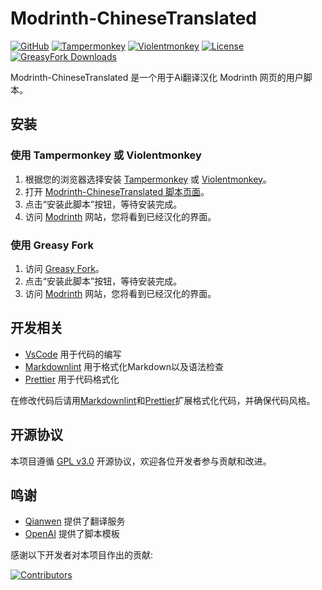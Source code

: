 # Modrinth-ChineseTranslated

[![GitHub](https://img.shields.io/badge/GitHub-Repo-blue?logo=github&labelColor=000000&color=%23555555)](https://github.com/YlovexLN/Modrinth-ChineseTranslated)
[![Tampermonkey](https://img.shields.io/badge/Tampermonkey-Get%20Extension-blue?logo=tampermonkey&logoColor=white&color=darkgreen)](https://www.tampermonkey.net/)
[![Violentmonkey](https://img.shields.io/badge/Violentmonkey-Get%20Extension-orange?logo=violentmonkey&logoColor=white)](https://violentmonkey.github.io/)
[![License](https://img.shields.io/badge/License-GPL3.0-green.svg)](LICENSE)
[![GreasyFork Downloads](https://img.shields.io/greasyfork/dt/526366?label=GreasyFork%20Downloads&color=orange)](https://greasyfork.org/zh-CN/scripts/526366-modrinth-chinesetranslated)

Modrinth-ChineseTranslated 是一个用于Ai翻译汉化 Modrinth 网页的用户脚本。

## 安装

### 使用 Tampermonkey 或 Violentmonkey

1. 根据您的浏览器选择安装 [Tampermonkey](https://www.tampermonkey.net/) 或 [Violentmonkey](https://violentmonkey.github.io/)。
2. 打开 [Modrinth-ChineseTranslated 脚本页面](https://github.com/YlovexLN/Modrinth-ChineseTranslated/releases/latest/download/script.user.js)。
3. 点击“安装此脚本”按钮，等待安装完成。
4. 访问 [Modrinth](https://modrinth.com/) 网站，您将看到已经汉化的界面。

### 使用 Greasy Fork

1. 访问 [Greasy Fork](https://greasyfork.org/zh-CN/scripts/526366-modrinth-chinesetranslated)。
2. 点击“安装此脚本”按钮，等待安装完成。
3. 访问 [Modrinth](https://modrinth.com/) 网站，您将看到已经汉化的界面。

## 开发相关

- [VsCode](https://code.visualstudio.com/) 用于代码的编写
- [Markdownlint](https://marketplace.visualstudio.com/items?itemName=DavidAnson.vscode-markdownlint) 用于格式化Markdown以及语法检查
- [Prettier](https://marketplace.visualstudio.com/items?itemName=esbenp.prettier-vscode) 用于代码格式化

在修改代码后请用[Markdownlint](https://marketplace.visualstudio.com/items?itemName=DavidAnson.vscode-markdownlint)和[Prettier](https://marketplace.visualstudio.com/items?itemName=esbenp.prettier-vscode)扩展格式化代码，并确保代码风格。

## 开源协议

本项目遵循 [GPL v3.0](https://www.gnu.org/licenses/gpl-3.0.html) 开源协议，欢迎各位开发者参与贡献和改进。

## 鸣谢

- [Qianwen](https://tongyi.aliyun.com/) 提供了翻译服务
- [OpenAI](https://openai.com/) 提供了脚本模板

感谢以下开发者对本项目作出的贡献:

[![Contributors](https://contrib.rocks/image?repo=YlovexLN/Modrinth-ChineseTranslated&max=1000)](https://github.com/YlovexLN/Modrinth-ChineseTranslated/graphs/contributors)
